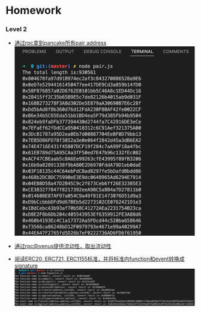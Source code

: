 # Homework

### Level 2
- [通过rpc拿到pancake所有pair address](https://github.com/HanWang233/Homework/tree/master/Level2/0)
  ![](Level2/0/pair.png)

- [通过rpc向venus提供流动性，取出流动性](https://github.com/HanWang233/Homework/tree/master/Level2/1)
  
- [阅读ERC20, ERC721, ERC1155标准，并将标准内function和event转换成signature](https://github.com/HanWang233/Homework/tree/master/Level2/2)
  ![](Level2/2/Signature.png)
